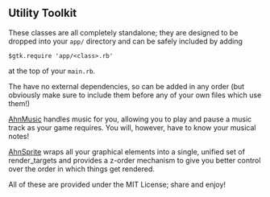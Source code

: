 Utility Toolkit
---------------

These classes are all completely standalone; they are designed to be dropped into
your `app/` directory and can be safely included by adding

`$gtk.require 'app/<class>.rb'`

at the top of your `main.rb`.

The have no external dependencies, so can be added in any order (but obviously make
sure to include them before any of your own files which use them!)

[AhnMusic](AhnMusic.md) handles music for you, allowing you to play and pause a
music track as your game requires. You will, however, have to know your musical notes!

[AhnSprite](AhnSprite.md) wraps all your graphical elements into a single, unified
set of render_targets and provides a z-order mechanism to give you better control
over the order in which things get rendered.

All of these are provided under the MIT License; share and enjoy!